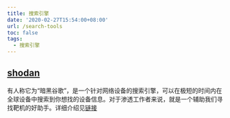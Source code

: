```yaml
---
title: 搜索引擎
date: '2020-02-27T15:54:00+08:00'
url: /search-tools
toc: false
tags:
  - 搜索引擎
---
```


## [shodan](https://www.shodan.io/)
有人称它为“暗黑谷歌”，是一个针对网络设备的搜索引擎，可以在极短的时间内在全球设备中搜索到你想找的设备信息。对于渗透工作者来说，就是一个辅助我们寻找靶机的好助手。详细介绍见[链接](https://xz.aliyun.com/t/2070)